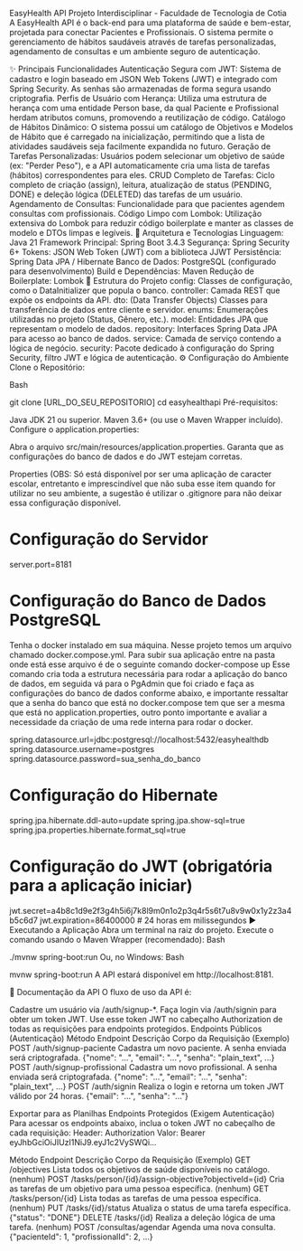 EasyHealth API
Projeto Interdisciplinar - Faculdade de Tecnologia de Cotia
A EasyHealth API é o back-end para uma plataforma de saúde e bem-estar, projetada para conectar Pacientes e Profissionais. O sistema permite o gerenciamento de hábitos saudáveis através de tarefas personalizadas, agendamento de consultas e um ambiente seguro de autenticação.

✨ Principais Funcionalidades
Autenticação Segura com JWT: Sistema de cadastro e login baseado em JSON Web Tokens (JWT) e integrado com Spring Security. As senhas são armazenadas de forma segura usando criptografia.
Perfis de Usuário com Herança: Utiliza uma estrutura de herança com uma entidade Person base, da qual Paciente e Profissional herdam atributos comuns, promovendo a reutilização de código.
Catálogo de Hábitos Dinâmico: O sistema possui um catálogo de Objetivos e Modelos de Hábito que é carregado na inicialização, permitindo que a lista de atividades saudáveis seja facilmente expandida no futuro.
Geração de Tarefas Personalizadas: Usuários podem selecionar um objetivo de saúde (ex: "Perder Peso"), e a API automaticamente cria uma lista de tarefas (hábitos) correspondentes para eles.
CRUD Completo de Tarefas: Ciclo completo de criação (assign), leitura, atualização de status (PENDING, DONE) e deleção lógica (DELETED) das tarefas de um usuário.
Agendamento de Consultas: Funcionalidade para que pacientes agendem consultas com profissionais.
Código Limpo com Lombok: Utilização extensiva do Lombok para reduzir código boilerplate e manter as classes de modelo e DTOs limpas e legíveis.
🚀 Arquitetura e Tecnologias
Linguagem: Java 21
Framework Principal: Spring Boot 3.4.3
Segurança: Spring Security 6+
Tokens: JSON Web Token (JWT) com a biblioteca JJWT
Persistência: Spring Data JPA / Hibernate
Banco de Dados: PostgreSQL (configurado para desenvolvimento)
Build e Dependências: Maven
Redução de Boilerplate: Lombok
📂 Estrutura do Projeto
config: Classes de configuração, como o DataInitializer que popula o banco.
controller: Camada REST que expõe os endpoints da API.
dto: (Data Transfer Objects) Classes para transferência de dados entre cliente e servidor.
enums: Enumerações utilizadas no projeto (Status, Gênero, etc.).
model: Entidades JPA que representam o modelo de dados.
repository: Interfaces Spring Data JPA para acesso ao banco de dados.
service: Camada de serviço contendo a lógica de negócio.
security: Pacote dedicado à configuração do Spring Security, filtro JWT e lógica de autenticação.
⚙️ Configuração do Ambiente
Clone o Repositório:

Bash

git clone [URL_DO_SEU_REPOSITORIO]
cd easyhealthapi
Pré-requisitos:

Java JDK 21 ou superior.
Maven 3.6+ (ou use o Maven Wrapper incluído).
Configure o application.properties:

Abra o arquivo src/main/resources/application.properties.
Garanta que as configurações do banco de dados e do JWT estejam corretas.
<!-- end list -->

Properties (OBS: Só está disponível por ser uma aplicação de caracter escolar, entretanto e imprescindível que não suba esse item quando for utilizar no seu ambiente, a sugestão é utilizar o .gitignore para não deixar essa configuração disponível.

# Configuração do Servidor
server.port=8181

# Configuração do Banco de Dados PostgreSQL
Tenha o docker instalado em sua máquina. 
Nesse projeto temos um arquivo chamado docker.compose.yml. 
Para subir sua aplicação entre na pasta onde está esse arquivo é de o seguinte comando 
docker-compose up
Esse comando cria toda a estrutura necessária para rodar a aplicação do banco de dados, em seguida vá para o PgAdmin que foi criado e faça as 
configurações do banco de dados conforme abaixo, e importante ressaltar que a senha do banco que está no docker.compose tem que ser a mesma que está no 
application.properties, outro ponto importante e avaliar a necessidade da criação de uma rede interna para rodar o docker. 

spring.datasource.url=jdbc:postgresql://localhost:5432/easyhealthdb
spring.datasource.username=postgres
spring.datasource.password=sua_senha_do_banco

# Configuração do Hibernate
spring.jpa.hibernate.ddl-auto=update
spring.jpa.show-sql=true
spring.jpa.properties.hibernate.format_sql=true

# Configuração do JWT (obrigatória para a aplicação iniciar)
jwt.secret=a4b8c1d9e2f3g4h5i6j7k8l9m0n1o2p3q4r5s6t7u8v9w0x1y2z3a4b5c6d7
jwt.expiration=86400000 # 24 horas em milissegundos
▶️ Executando a Aplicação
Abra um terminal na raiz do projeto.
Execute o comando usando o Maven Wrapper (recomendado):
Bash

./mvnw spring-boot:run
Ou, no Windows:
Bash

mvnw spring-boot:run
A API estará disponível em http://localhost:8181.

📖 Documentação da API
O fluxo de uso da API é:

Cadastre um usuário via /auth/signup-*.
Faça login via /auth/signin para obter um token JWT.
Use esse token JWT no cabeçalho Authorization de todas as requisições para endpoints protegidos.
Endpoints Públicos (Autenticação)
Método	Endpoint	Descrição	Corpo da Requisição (Exemplo)
POST	/auth/signup-paciente	Cadastra um novo paciente. A senha enviada será criptografada.	{"nome": "...", "email": "...", "senha": "plain_text", ...}
POST	/auth/signup-profissional	Cadastra um novo profissional. A senha enviada será criptografada.	{"nome": "...", "email": "...", "senha": "plain_text", ...}
POST	/auth/signin	Realiza o login e retorna um token JWT válido por 24 horas.	{"email": "...", "senha": "..."}

Exportar para as Planilhas
Endpoints Protegidos (Exigem Autenticação)
Para acessar os endpoints abaixo, inclua o token JWT no cabeçalho de cada requisição:
Header: Authorization
Valor: Bearer eyJhbGciOiJIUzI1NiJ9.eyJ1c2VySWQi...

Método	Endpoint	Descrição	Corpo da Requisição (Exemplo)
GET	/objectives	Lista todos os objetivos de saúde disponíveis no catálogo.	(nenhum)
POST	/tasks/person/{id}/assign-objective?objectiveId={id}	Cria as tarefas de um objetivo para uma pessoa específica.	(nenhum)
GET	/tasks/person/{id}	Lista todas as tarefas de uma pessoa específica.	(nenhum)
PUT	/tasks/{id}/status	Atualiza o status de uma tarefa específica.	{"status": "DONE"}
DELETE	/tasks/{id}	Realiza a deleção lógica de uma tarefa.	(nenhum)
POST	/consultas/agendar	Agenda uma nova consulta.	{"pacienteId": 1, "profissionalId": 2, ...}
